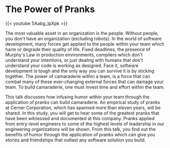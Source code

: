 # The Power of Pranks


{{< youtube 5Aabg_IpXpk >}}

The most valuable asset in an organization is the people. Without people, you don't have an organization (excluding robots). In the world of software development, many forces get applied to the people within your team which harm or degrade their quality of life. Fixed deadlines, the presence of Murphy's Law in production environments, compilers which don't understand your intentions, or just dealing with humans that don't understand your code is working as designed. Face it, software development is tough and the only way you can survive it is by sticking together. The power of camaraderie within a team, is a force that can combat many of these ever-changing external forces that can damage your team. To build camaraderie, one must invest time and effort within the team.

This talk discusses how infusing humor within your team through the application of pranks can build camaraderie. An empirical study of pranks at Cerner Corporation, which has spanned more than eleven years, will be shared. In this study, you will get to hear some of the greatest pranks that have been witnessed and documented at this company. Pranks applied from entry-level engineers to some of the highest levels of leadership in our engineering organizations will be shown. From this talk, you find out the benefits of humor through the application of pranks which can give you stories and friendships that outlast any software solution you build.
